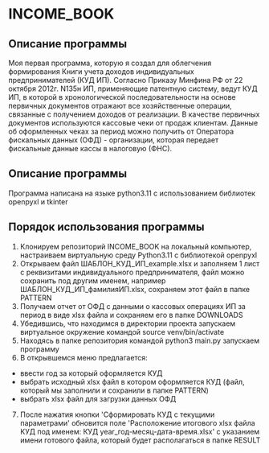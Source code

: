 # INCOME_BOOK
## Описание программы 
Моя первая программа, которую я создал для облегчения формирования Книги учета доходов индивидуальных предпринимателей 
(КУД ИП). Согласно Приказу Минфина РФ от 22 октября 2012г. N135н ИП, применяющие патентную систему, 
ведут КУД ИП, в которой в хронологической последовательности на основе первичных документов отражают все хозяйственные 
операции, связанные с получением доходов от реализации. В качестве первичных документов используются кассовые чеки 
от продаж клиентам. Данные об оформленных чеках за период можно получить от Оператора фискальных данных (ОФД) - 
организации, которая передает фискальные данные кассы в налоговую (ФНС). 
## Описание программы
Программа написана на языке python3.11 с использованием библиотек openpyxl и tkinter
## Порядок использования программы
1. Клонируем репозиторий INCOME_BOOK на локальный компьютер, настраиваем виртуальную среду Python3.11 с библиотекой 
openpyxl
2. Открываем файл ШАБЛОН_КУД_ИП_example.xlsx и заполняем 1 лист с реквизитами индивидуального предпринимателя, 
файл можно сохранить под другим именем, например ШАБЛОН_КУД_ИП_фамилияИП.xlsx, сохраняем этот файл в папке PATTERN
3. Получаем отчет от ОФД с данными о кассовых операциях ИП за период в виде xlsx файла и сохраняем его в папке DOWNLOADS
4. Убедившись, что находимся в директории проекта запускаем виртуальное окружение командой 
source venv/bin/activate
5. Находясь в папке репозитория командой python3 main.py запускаем программу
6. В открывшемся меню предлагается:
- ввести год за который оформляется КУД
- выбрать исходный xlsx файл в котором оформляется КУД (файл, который мы заполнили и сохранили в папке PATTERN)
- выбрать xlsx файл для загрузки данных ОФД 
7. После нажатия кнопки 'Сформировать КУД с текущими параметрами' обновится поле 
'Расположение итогового xlsx файла КУД под именем: КУД year_год-месяц-дата-время.xlsx' с указанием имени готового файла, 
который будет располагаться в папке RESULT
  



